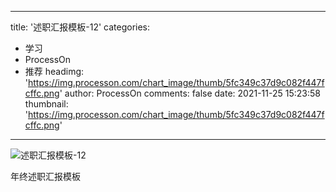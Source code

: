 
---
title: '述职汇报模板-12'
categories: 
 - 学习
 - ProcessOn
 - 推荐
headimg: 'https://img.processon.com/chart_image/thumb/5fc349c37d9c082f447fcffc.png'
author: ProcessOn
comments: false
date: 2021-11-25 15:23:58
thumbnail: 'https://img.processon.com/chart_image/thumb/5fc349c37d9c082f447fcffc.png'
---

<div>   
<img class="thumb" alt="述职汇报模板-12" src="https://img.processon.com/chart_image/thumb/5fc349c37d9c082f447fcffc.png" referrerpolicy="no-referrer">
<p>年终述职汇报模板</p>  
</div>
            